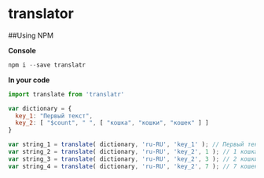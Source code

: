 # translator

##Using NPM

**Console**

```javascript
npm i --save translatr
```
**In your code**
```javascript
import translate from 'translatr'

var dictionary = {
  key_1: "Первый текст",
  key_2: [ "$count", " ", [ "кошка", "кошки", "кошек" ] ]
}

var string_1 = translate( dictionary, 'ru-RU', 'key_1' ); // Первый текст
var string_2 = translate( dictionary, 'ru-RU', 'key_2', 1 ); // 1 кошка
var string_3 = translate( dictionary, 'ru-RU', 'key_2', 3 ); // 2 кошки
var string_4 = translate( dictionary, 'ru-RU', 'key_2', 7 ); // 7 кошек
```
